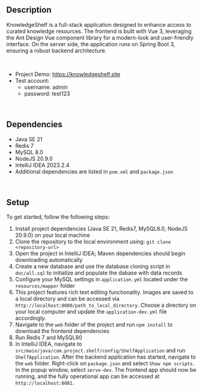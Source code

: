 ## Description
KnowledgeShelf is a full-stack application designed to enhance access to curated knowledge resources. The frontend is built with Vue 3, leveraging the Ant Design Vue component library for a modern-look and user-friendly interface. On the server side, the application runs on Spring Boot 3, ensuring a robust backend architecture. 

&nbsp;

- Project Demo: https://knowledgeshelf.site
- Test account:
  - username: admin
  - password: test123

&nbsp;

## Dependencies
* Java SE 21
* Redis 7
* MySQL 8.0
* NodeJS 20.9.0
* IntelliJ IDEA 2023.2.4
* Additional dependencies are listed in `pom.xml` and `package.json`

&nbsp;

## Setup
To get started, follow the following steps:
1. Install project dependencies (Java SE 21, Redis7, MySQL8.0, NodeJS 20.9.0) on your local machine
2. Clone the repository to the local environment using: `git clone <repository-url>`
3. Open the project in IntelliJ IDEA; Maven dependencies should begin downloading automatically 
4. Create a new database and use the database cloning script in `doc/all.sql` to initialize and populate the dabase with data records
5. Configure your MySQL settings in `application.yml` located under the `resources/mapper` folder
6. This project features rich text editing functionality. Images are saved to a local directory and can be accessed via `http://localhost:8080/path_to_local_directory`. Choose a directory on your local computer and update the `application-dev.yml` file accordingly.
7. Navigate to the `web` folder of the project and run `npm install` to download the frontend dependencies
8. Run Redis 7 and MySQL80
9. In IntelliJ IDEA, navigate to `src/main/java/com.project.shelf/config/ShelfApplication` and run `ShelfApplication`. After the backend application has started, navigate to the `web` folder. Right-click on `package.json` and select `Show npm scripts`. In the popup window, select `serve-dev`. The frontend app should now be running, and the fully operational app can be accessed at `http://localhost:8081`. 
